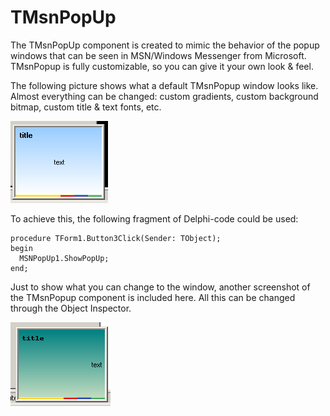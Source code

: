 # TMsnPopUp
The TMsnPopUp component is created to mimic the behavior of the popup windows that can be seen in MSN/Windows Messenger from Microsoft. TMsnPopup is fully customizable, so you can give it your own look & feel.

The following picture shows what a default TMsnPopup window looks like. Almost everything can be changed: custom gradients, custom background bitmap, custom title & text fonts, etc.

![](./msnpopup.png)

To achieve this, the following fragment of Delphi-code could be used:

```delphi
procedure TForm1.Button3Click(Sender: TObject);
begin
  MSNPopUp1.ShowPopUp;
end;
```

Just to show what you can change to the window, another screenshot of the TMsnPopup component is included here. All this can be changed through the Object Inspector.

![](./msnpopup2.png)
